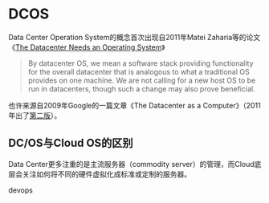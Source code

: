 # DCOS

Data Center Operation System的概念首次出现自2011年Matei Zaharia等的论文《[The Datacenter Needs an Operating System](http://dl.acm.org/citation.cfm?id=2170461)》

> By datacenter OS, we mean a software stack providing functionality for the overall datacenter that is analogous to what a traditional OS provides on one machine. We are not calling for a new host OS to be run in datacenters, though such a change may also prove beneficial.

也许来源自2009年Google的一篇文章《The Datacenter as a Computer》（2011年出了[第二版](http://web.eecs.umich.edu/~mosharaf/Readings/DC-Computer.pdf)）。

## DC/OS与Cloud OS的区别
Data Center更多注重的是主流服务器（commodity server）的管理，而Cloud底层会关注如何将不同的硬件虚拟化成标准或定制的服务器。

devops

